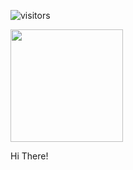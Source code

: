 ![visitors](https://visitor-badge.glitch.me/badge?page_id=page.id)

<img height="180em" src="https://github-readme-stats.vercel.app/api?username=eric-christine_icons=true&hide_border=true&&count_private=true&include_all_commits=true" />


Hi There!
